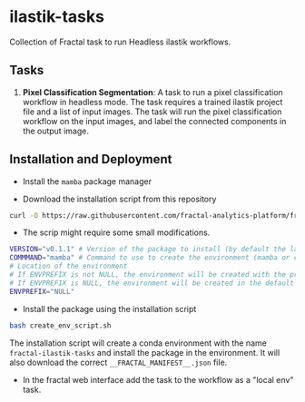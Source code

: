 # ilastik-tasks

Collection of Fractal task to run Headless ilastik workflows.

## Tasks

1. **Pixel Classification Segmentation**: A task to run a pixel classification workflow in headless mode. The task requires a trained ilastik project file and a list of input images.
    The task will run the pixel classification workflow on the input images, and label the connected components in the output image.

## Installation and Deployment

* Install the `mamba` package manager

* Download the installation script from this repository

```bash
curl -O https://raw.githubusercontent.com/fractal-analytics-platform/fractal-ilastik-tasks/main/create_env_script.sh
```

* The scrip might require some small modifications.

```bash
VERSION="v0.1.1" # Version of the package to install (by default the latest version)
COMMMAND="mamba" # Command to use to create the environment (mamba or conda) 
# Location of the environment
# If ENVPREFIX is not NULL, the environment will be created with the prefix $ENVPREFIX/$ENVNAME 
# If ENVPREFIX is NULL, the environment will be created in the default location
ENVPREFIX="NULL" 
```

* Install the package using the installation script
  
```bash
bash create_env_script.sh
```

The installation script will create a conda environment with the name `fractal-ilastik-tasks` and install the package in the environment. It will also download the correct `__FRACTAL_MANIFEST__.json` file.

* In the fractal web interface add the task to the workflow as a "local env" task.
